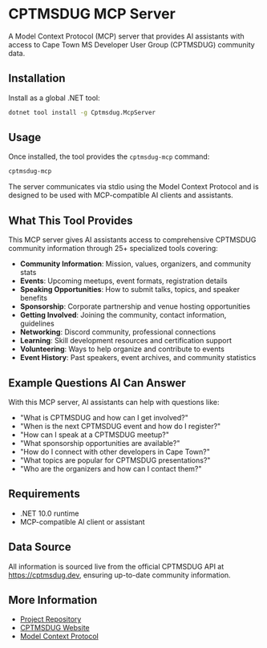 # CPTMSDUG MCP Server

A Model Context Protocol (MCP) server that provides AI assistants with access to Cape Town MS Developer User Group (CPTMSDUG) community data.

## Installation

Install as a global .NET tool:

```bash
dotnet tool install -g Cptmsdug.McpServer
```

## Usage

Once installed, the tool provides the `cptmsdug-mcp` command:

```bash
cptmsdug-mcp
```

The server communicates via stdio using the Model Context Protocol and is designed to be used with MCP-compatible AI clients and assistants.

## What This Tool Provides

This MCP server gives AI assistants access to comprehensive CPTMSDUG community information through 25+ specialized tools covering:

- **Community Information**: Mission, values, organizers, and community stats
- **Events**: Upcoming meetups, event formats, registration details
- **Speaking Opportunities**: How to submit talks, topics, and speaker benefits  
- **Sponsorship**: Corporate partnership and venue hosting opportunities
- **Getting Involved**: Joining the community, contact information, guidelines
- **Networking**: Discord community, professional connections
- **Learning**: Skill development resources and certification support
- **Volunteering**: Ways to help organize and contribute to events
- **Event History**: Past speakers, event archives, and community statistics

## Example Questions AI Can Answer

With this MCP server, AI assistants can help with questions like:

- "What is CPTMSDUG and how can I get involved?"
- "When is the next CPTMSDUG event and how do I register?"
- "How can I speak at a CPTMSDUG meetup?"
- "What sponsorship opportunities are available?"
- "How do I connect with other developers in Cape Town?"
- "What topics are popular for CPTMSDUG presentations?"
- "Who are the organizers and how can I contact them?"

## Requirements

- .NET 10.0 runtime
- MCP-compatible AI client or assistant

## Data Source

All information is sourced live from the official CPTMSDUG API at https://cptmsdug.dev, ensuring up-to-date community information.

## More Information

- [Project Repository](https://github.com/mattleibow/CPTMSDUG-MCP-Server)
- [CPTMSDUG Website](https://cptmsdug.dev)
- [Model Context Protocol](https://modelcontextprotocol.io/)